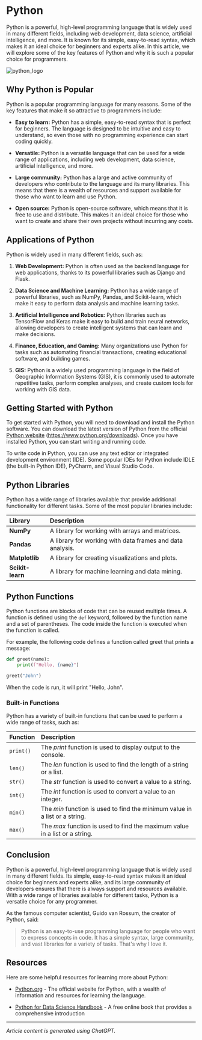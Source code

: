 
# Python

Python is a powerful, high-level programming language that is widely used in many different fields, including web development, data science, artificial intelligence, and more. It is known for its simple, easy-to-read syntax, which makes it an ideal choice for beginners and experts alike. In this article, we will explore some of the key features of Python and why it is such a popular choice for programmers.

![python_logo](https://www.python.org/static/img/python-logo@2x.png)

## Why Python is Popular

Python is a popular programming language for many reasons. Some of the key features that make it so attractive to programmers include:

* **Easy to learn:** Python has a simple, easy-to-read syntax that is perfect for beginners. The language is designed to be intuitive and easy to understand, so even those with no programming experience can start coding quickly.

* **Versatile:** Python is a versatile language that can be used for a wide range of applications, including web development, data science, artificial intelligence, and more.

* **Large community:** Python has a large and active community of developers who contribute to the language and its many libraries. This means that there is a wealth of resources and support available for those who want to learn and use Python.

* **Open source:** Python is open-source software, which means that it is free to use and distribute. This makes it an ideal choice for those who want to create and share their own projects without incurring any costs.

## Applications of Python

Python is widely used in many different fields, such as:

1. **Web Development:** Python is often used as the backend language for web applications, thanks to its powerful libraries such as Django and Flask.

2. **Data Science and Machine Learning:** Python has a wide range of powerful libraries, such as NumPy, Pandas, and Scikit-learn, which make it easy to perform data analysis and machine learning tasks.

3. **Artificial Intelligence and Robotics:** Python libraries such as TensorFlow and Keras make it easy to build and train neural networks, allowing developers to create intelligent systems that can learn and make decisions.

4. **Finance, Education, and Gaming:** Many organizations use Python for tasks such as automating financial transactions, creating educational software, and building games.

5. **GIS:** Python is a widely used programming language in the field of Geographic Information Systems (GIS), it is commonly used to automate repetitive tasks, perform complex analyses, and create custom tools for working with GIS data.

## Getting Started with Python

To get started with Python, you will need to download and install the Python software. You can download the latest version of Python from the official [Python website](https://www.python.org/downloads) (https://www.python.org/downloads). Once you have installed Python, you can start writing and running code.

To write code in Python, you can use any text editor or integrated development environment (IDE). Some popular IDEs for Python include IDLE (the built-in Python IDE), PyCharm, and Visual Studio Code.

## Python Libraries

Python has a wide range of libraries available that provide additional functionality for different tasks. Some of the most popular libraries include:

| **Library** | **Description** |
| :-- | :-- | 
| **NumPy** | A library for working with arrays and matrices. |
| **Pandas** | A library for working with data frames and data analysis. |
| **Matplotlib** | A library for creating visualizations and plots. |
| **Scikit-learn** | A library for machine learning and data mining. |

## Python Functions

Python functions are blocks of code that can be reused multiple times. A function is defined using the `def` keyword, followed by the function name and a set of parentheses. The code inside the function is executed when the function is called.

For example, the following code defines a function called greet that prints a message:

```python
def greet(name):
    print(f"Hello, {name}")

greet("John")
```

When the code is run, it will print "Hello, John".

### Built-in Functions

Python has a variety of built-in functions that can be used to perform a wide range of tasks, such as:

| **Function** | **Description** |
| :-- | :-- | 
| `print()` | The *print* function is used to display output to the console. |
| `len()` | The *len* function is used to find the length of a string or a list. |
| `str()` | The *str* function is used to convert a value to a string. |
| `int()` | The *int* function is used to convert a value to an integer. |
| `min()` | The *min* function is used to find the minimum value in a list or a string. |
| `max()` | The *max* function is used to find the maximum value in a list or a string. | 

## Conclusion

Python is a powerful, high-level programming language that is widely used in many different fields. Its simple, easy-to-read syntax makes it an ideal choice for beginners and experts alike, and its large community of developers ensures that there is always support and resources available. With a wide range of libraries available for different tasks, Python is a versatile choice for any programmer.

As the famous computer scientist, Guido van Rossum, the creator of Python, said:

> Python is an easy-to-use programming language for people who want to express concepts in code. It has a simple syntax, large community, and vast libraries for a variety of tasks. That's why I love it.

## Resources

Here are some helpful resources for learning more about Python:

* [Python.org](https://www.python.org) - The official website for Python, with a wealth of information and resources for learning the language.

* [Python for Data Science Handbook](https://jakevdp.github.io/PythonDataScienceHandbook/) - A free online book that provides a comprehensive introduction

___

*Article content is generated using ChatGPT.*